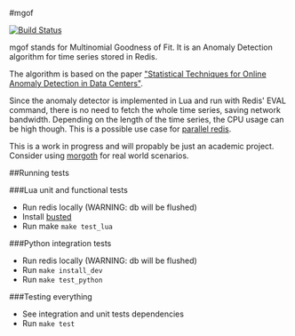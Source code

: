 #mgof

[![Build Status][badge-travis-image]][badge-travis-url]

mgof stands for Multinomial Goodness of Fit. It is an Anomaly Detection algorithm for time series stored in Redis.

The algorithm is based on the paper ["Statistical Techniques for Online Anomaly Detection in Data Centers"](http://www.hpl.hp.com/techreports/2011/HPL-2011-8.html).

Since the anomaly detector is implemented in Lua and run with Redis' EVAL command, there is no need
to fetch the whole time series, saving network bandwidth. Depending on the length of the time series,
the CPU usage can be high though. This is a possible use case
for [parallel redis](https://github.com/jbochi/parallel_redis).

This is a work in progress and will propably be just an academic project. Consider using
[morgoth](https://github.com/nvcook42/morgoth) for real world scenarios.


##Running tests

###Lua unit and functional tests

- Run redis locally (WARNING: db will be flushed)
- Install [busted](http://olivinelabs.com/busted/)
- Run make `make test_lua`


###Python integration tests

- Run redis locally (WARNING: db will be flushed)
- Run `make install_dev`
- Run `make test_python`

###Testing everything

- See integration and unit tests dependencies
- Run `make test`

[badge-travis-url]: https://travis-ci.org/jbochi/mgof
[badge-travis-image]: https://img.shields.io/travis/jbochi/mgof.svg?style=flat
